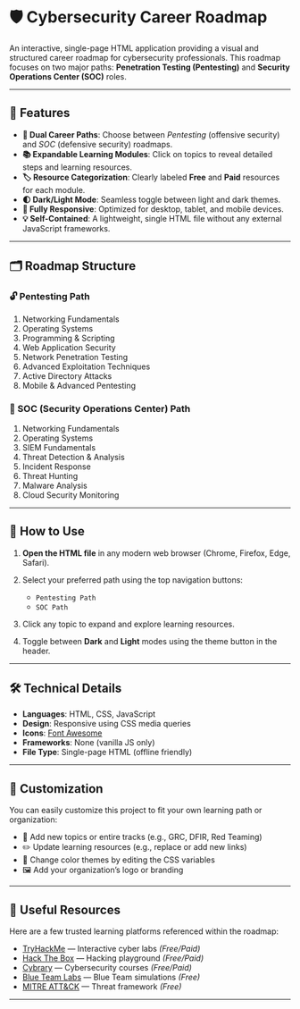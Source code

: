 # 🛡️ Cybersecurity Career Roadmap

An interactive, single-page HTML application providing a visual and structured career roadmap for cybersecurity professionals. This roadmap focuses on two major paths: **Penetration Testing (Pentesting)** and **Security Operations Center (SOC)** roles.

---

## 🚀 Features

* **🧭 Dual Career Paths**: Choose between *Pentesting* (offensive security) and *SOC* (defensive security) roadmaps.
* **📚 Expandable Learning Modules**: Click on topics to reveal detailed steps and learning resources.
* **🏷️ Resource Categorization**: Clearly labeled **Free** and **Paid** resources for each module.
* **🌓 Dark/Light Mode**: Seamless toggle between light and dark themes.
* **📱 Fully Responsive**: Optimized for desktop, tablet, and mobile devices.
* **💡 Self-Contained**: A lightweight, single HTML file without any external JavaScript frameworks.

---

## 🗂️ Roadmap Structure

### 🔓 Pentesting Path

1. Networking Fundamentals
2. Operating Systems
3. Programming & Scripting
4. Web Application Security
5. Network Penetration Testing
6. Advanced Exploitation Techniques
7. Active Directory Attacks
8. Mobile & Advanced Pentesting

### 🔐 SOC (Security Operations Center) Path

1. Networking Fundamentals
2. Operating Systems
3. SIEM Fundamentals
4. Threat Detection & Analysis
5. Incident Response
6. Threat Hunting
7. Malware Analysis
8. Cloud Security Monitoring

---

## 🧭 How to Use

1. **Open the HTML file** in any modern web browser (Chrome, Firefox, Edge, Safari).
2. Select your preferred path using the top navigation buttons:

   * `Pentesting Path`
   * `SOC Path`
3. Click any topic to expand and explore learning resources.
4. Toggle between **Dark** and **Light** modes using the theme button in the header.

---

## 🛠️ Technical Details

* **Languages**: HTML, CSS, JavaScript
* **Design**: Responsive using CSS media queries
* **Icons**: [Font Awesome](https://fontawesome.com/)
* **Frameworks**: None (vanilla JS only)
* **File Type**: Single-page HTML (offline friendly)

---

## 🎨 Customization

You can easily customize this project to fit your own learning path or organization:

* 🔁 Add new topics or entire tracks (e.g., GRC, DFIR, Red Teaming)
* ✏️ Update learning resources (e.g., replace or add new links)
* 🎨 Change color themes by editing the CSS variables
* 🖼️ Add your organization’s logo or branding

---

## 📎 Useful Resources

Here are a few trusted learning platforms referenced within the roadmap:

* [TryHackMe](https://tryhackme.com) — Interactive cyber labs *(Free/Paid)*
* [Hack The Box](https://www.hackthebox.com) — Hacking playground *(Free/Paid)*
* [Cybrary](https://www.cybrary.it) — Cybersecurity courses *(Free/Paid)*
* [Blue Team Labs](https://blueteamlabs.online) — Blue Team simulations *(Free)*
* [MITRE ATT\&CK](https://attack.mitre.org/) — Threat framework *(Free)*

---



